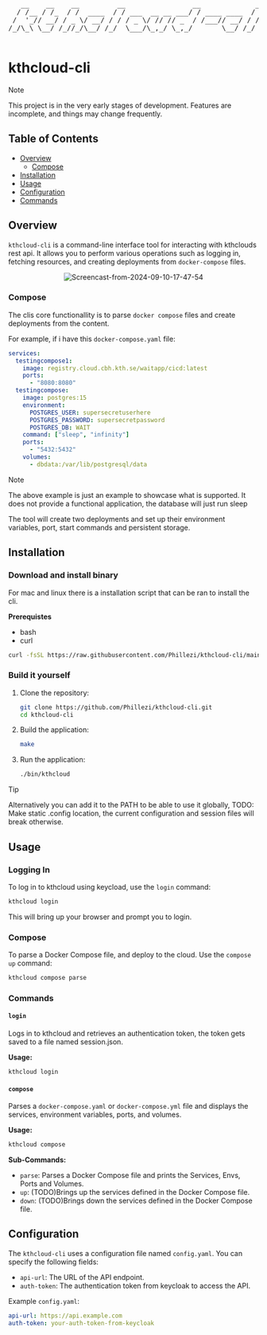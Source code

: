 <div align="center">
<pre>
   __    __    __         __                __             __   _ 
  / /__ / /_  / /  ____  / / ___  __ __ ___/ / ____ ____  / /  (_)
 /  '_// __/ / _ \/ __/ / / / _ \/ // // _  / /___// __/ / /  / / 
/_/\_\ \__/ /_//_/\__/ /_/  \___/\_,_/ \_,_/       \__/ /_/  /_/  
                                                                  
</pre>
</div>

# kthcloud-cli

> [!NOTE]  
> This project is in the very early stages of development. Features are incomplete, and things may change frequently.

## Table of Contents

- [Overview](#overview)
    - [Compose](#compose)
- [Installation](#installation)
- [Usage](#usage)
- [Configuration](#configuration)
- [Commands](#commands)

## Overview

`kthcloud-cli` is a command-line interface tool for interacting with kthclouds rest api. It allows you to perform various operations such as logging in, fetching resources, and creating deployments from `docker-compose` files.
<div align="center">
    
![Screencast-from-2024-09-10-17-47-54](https://github.com/user-attachments/assets/ffa9d85d-0974-4a89-a480-3918b4ebb35f)

</div>

### Compose

The clis core functionallity is to parse `docker compose` files and create deployments from the content.

For example, if i have this `docker-compose.yaml` file:
```yaml
services:
  testingcompose1:
    image: registry.cloud.cbh.kth.se/waitapp/cicd:latest
    ports:
      - "8080:8080"
  testingcompose:
    image: postgres:15
    environment:
      POSTGRES_USER: supersecretuserhere
      POSTGRES_PASSWORD: supersecretpassword
      POSTGRES_DB: WAIT
    command: ["sleep", "infinity"]
    ports:
      - "5432:5432"
    volumes:
      - dbdata:/var/lib/postgresql/data
```
> [!NOTE] 
> The above example is just an example to showcase what is supported. It does not provide a functional application, the database will just run sleep

The tool will create two deployments and set up their environment variables, port, start commands and persistent storage.

## Installation

### Download and install binary

For mac and linux there is a installation script that can be ran to install the cli.

**Prerequistes**

* bash
* curl

```bash
curl -fsSL https://raw.githubusercontent.com/Phillezi/kthcloud-cli/main/scripts/install.sh | bash

```

### Build it yourself

1. Clone the repository:

   ```bash
   git clone https://github.com/Phillezi/kthcloud-cli.git
   cd kthcloud-cli
   ```

2. Build the application:

   ```bash
   make
   ```

3. Run the application:
   ```bash
   ./bin/kthcloud
   ```
> [!TIP]
> Alternatively you can add it to the PATH to be able to use it globally, TODO: Make static .config location, the current configuration and session files will break otherwise.

<!--
   Alternatively you can move it to a location and add it to the path to be able to use it globally. **(dont do it yet, not ready)**
   ```bash
   sudo cp ./bin/kthcloud /usr/local/bin/
   ```
   Also make sure that `/usr/local/bin` is on the `PATH`.
   ```bash
   echo $PATH | grep /usr/local/bin
   ```
-->

## Usage

### Logging In

To log in to kthcloud using keycload, use the `login` command:

```bash
kthcloud login
```

This will bring up your browser and prompt you to login.

### Compose

To parse a Docker Compose file, and deploy to the cloud. Use the `compose up` command:

```bash
kthcloud compose parse
```

### Commands

#### `login`

Logs in to kthcloud and retrieves an authentication token, the token gets saved to a file named session.json.

**Usage:**

```bash
kthcloud login
```

#### `compose`

Parses a `docker-compose.yaml` or `docker-compose.yml` file and displays the services, environment variables, ports, and volumes.

**Usage:**

```bash
kthcloud compose
```

**Sub-Commands:**

- `parse`: Parses a Docker Compose file and prints the Services, Envs, Ports and Volumes.
- `up`: (TODO)Brings up the services defined in the Docker Compose file.
- `down`: (TODO)Brings down the services defined in the Docker Compose file.

## Configuration

The `kthcloud-cli` uses a configuration file named `config.yaml`. You can specify the following fields:

- `api-url`: The URL of the API endpoint.
- `auth-token`: The authentication token from keycloak to access the API.

Example `config.yaml`:

```yaml
api-url: https://api.example.com
auth-token: your-auth-token-from-keycloak
```
